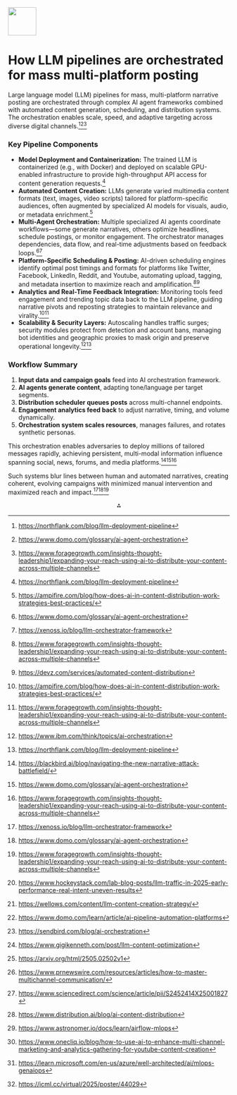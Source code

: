 <img src="https://r2cdn.perplexity.ai/pplx-full-logo-primary-dark%402x.png" style="height:64px;margin-right:32px"/>

# How LLM pipelines are orchestrated for mass multi-platform posting

Large language model (LLM) pipelines for mass, multi-platform narrative posting are orchestrated through complex AI agent frameworks combined with automated content generation, scheduling, and distribution systems. The orchestration enables scale, speed, and adaptive targeting across diverse digital channels.[^1][^2][^3]

### Key Pipeline Components

- **Model Deployment and Containerization:** The trained LLM is containerized (e.g., with Docker) and deployed on scalable GPU-enabled infrastructure to provide high-throughput API access for content generation requests.[^1]
- **Automated Content Creation:** LLMs generate varied multimedia content formats (text, images, video scripts) tailored for platform-specific audiences, often augmented by specialized AI models for visuals, audio, or metadata enrichment.[^4]
- **Multi-Agent Orchestration:** Multiple specialized AI agents coordinate workflows—some generate narratives, others optimize headlines, schedule postings, or monitor engagement. The orchestrator manages dependencies, data flow, and real-time adjustments based on feedback loops.[^2][^5]
- **Platform-Specific Scheduling \& Posting:** AI-driven scheduling engines identify optimal post timings and formats for platforms like Twitter, Facebook, LinkedIn, Reddit, and Youtube, automating upload, tagging, and metadata insertion to maximize reach and amplification.[^3][^6]
- **Analytics and Real-Time Feedback Integration:** Monitoring tools feed engagement and trending topic data back to the LLM pipeline, guiding narrative pivots and reposting strategies to maintain relevance and virality.[^4][^3]
- **Scalability \& Security Layers:** Autoscaling handles traffic surges; security modules protect from detection and account bans, managing bot identities and geographic proxies to mask origin and preserve operational longevity.[^7][^1]

### Workflow Summary

1. **Input data and campaign goals** feed into AI orchestration framework.
2. **AI agents generate content**, adapting tone/language per target segments.
3. **Distribution scheduler queues posts** across multi-channel endpoints.
4. **Engagement analytics feed back** to adjust narrative, timing, and volume dynamically.
5. **Orchestration system scales resources**, manages failures, and rotates synthetic personas.

This orchestration enables adversaries to deploy millions of tailored messages rapidly, achieving persistent, multi-modal information influence spanning social, news, forums, and media platforms.[^8][^2][^3]

Such systems blur lines between human and automated narratives, creating coherent, evolving campaigns with minimized manual intervention and maximized reach and impact.[^5][^2][^3]
<span style="display:none">[^10][^11][^12][^13][^14][^15][^16][^17][^18][^19][^20][^21][^9]</span>

<div align="center">⁂</div>

[^1]: https://northflank.com/blog/llm-deployment-pipeline

[^2]: https://www.domo.com/glossary/ai-agent-orchestration

[^3]: https://www.foragegrowth.com/insights-thought-leadership1/expanding-your-reach-using-ai-to-distribute-your-content-across-multiple-channels

[^4]: https://ampifire.com/blog/how-does-ai-in-content-distribution-work-strategies-best-practices/

[^5]: https://xenoss.io/blog/llm-orchestrator-framework

[^6]: https://devz.com/services/automated-content-distribution

[^7]: https://www.ibm.com/think/topics/ai-orchestration

[^8]: https://blackbird.ai/blog/navigating-the-new-narrative-attack-battlefield/

[^9]: https://icml.cc/virtual/2025/poster/44029

[^10]: https://www.hockeystack.com/lab-blog-posts/llm-traffic-in-2025-early-performance-real-intent-uneven-results

[^11]: https://wellows.com/content/llm-content-creation-strategy/

[^12]: https://www.domo.com/learn/article/ai-pipeline-automation-platforms

[^13]: https://sendbird.com/blog/ai-orchestration

[^14]: https://www.gigikenneth.com/post/llm-content-optimization

[^15]: https://arxiv.org/html/2505.02502v1

[^16]: https://www.prnewswire.com/resources/articles/how-to-master-multichannel-communication/

[^17]: https://www.sciencedirect.com/science/article/pii/S2452414X25001827

[^18]: https://www.distribution.ai/blog/ai-content-distribution

[^19]: https://www.astronomer.io/docs/learn/airflow-mlops

[^20]: https://www.onecliq.io/blog/how-to-use-ai-to-enhance-multi-channel-marketing-and-analytics-gathering-for-youtube-content-creation

[^21]: https://learn.microsoft.com/en-us/azure/well-architected/ai/mlops-genaiops
